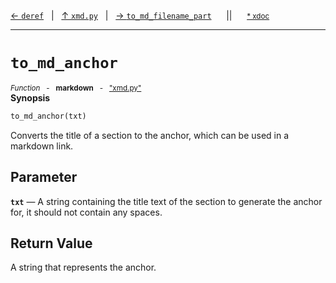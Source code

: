 [&#8592; `deref`](xmd.py--deref.md)&nbsp;&nbsp;&nbsp;|&nbsp;&nbsp;&nbsp;[&#8593; `xmd.py`](xmd.py.md)&nbsp;&nbsp;&nbsp;|&nbsp;&nbsp;&nbsp;[&#8594; `to_md_filename_part`](xmd.py--to_md_filename_part.md)&nbsp;&nbsp;&nbsp;&nbsp;&nbsp;&nbsp;||&nbsp;&nbsp;&nbsp;&nbsp;&nbsp;&nbsp;<small>[\* xdoc](../xdoc/xmd.py.xmd#L134)</small>
***

# `to_md_anchor`
<small>*Function* &nbsp; - &nbsp; **markdown** &nbsp; - &nbsp; ["xmd.py"](../xmd.py)</small>  
**Synopsis**

```python
to_md_anchor(txt)
```

Converts the title of a section to the anchor, which can be used in a markdown link.


## Parameter
**`txt`** &#8213; A string containing the title text of the section to generate the anchor for, it should not contain any spaces.  
## Return Value

A string that represents the anchor.


